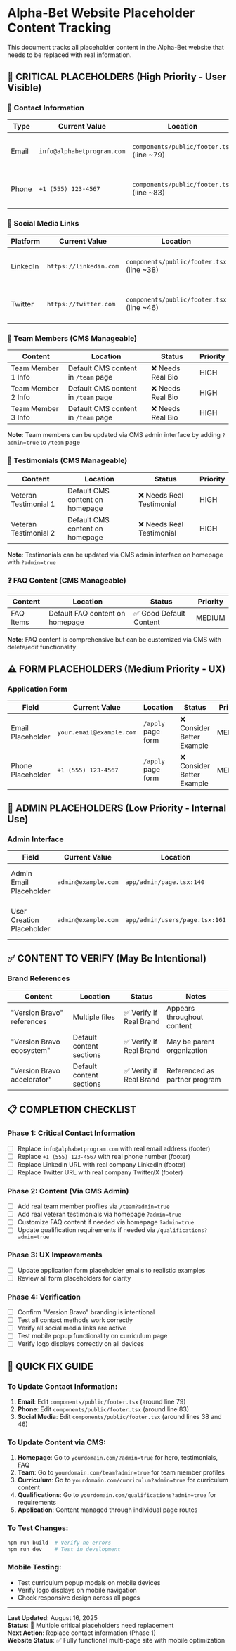 # Alpha-Bet Website Placeholder Content Tracking

This document tracks all placeholder content in the Alpha-Bet website that needs to be replaced with real information.

## 🚨 **CRITICAL PLACEHOLDERS** (High Priority - User Visible)

### 📧 Contact Information

| Type | Current Value | Location | Status | Priority |
|------|---------------|----------|--------|----------|
| Email | `info@alphabetprogram.com` | `components/public/footer.tsx` (line ~79) | ❌ Needs Real Email | HIGH |
| Phone | `+1 (555) 123-4567` | `components/public/footer.tsx` (line ~83) | ❌ Needs Real Phone | HIGH |

### 🔗 Social Media Links

| Platform | Current Value | Location | Status | Priority |
|----------|---------------|----------|--------|----------|
| LinkedIn | `https://linkedin.com` | `components/public/footer.tsx` (line ~38) | ❌ Needs Real URL | HIGH |
| Twitter | `https://twitter.com` | `components/public/footer.tsx` (line ~46) | ❌ Needs Real URL | HIGH |

### 👥 Team Members (CMS Manageable)

| Content | Location | Status | Priority |
|---------|----------|--------|----------|
| Team Member 1 Info | Default CMS content in `/team` page | ❌ Needs Real Bio | HIGH |
| Team Member 2 Info | Default CMS content in `/team` page | ❌ Needs Real Bio | HIGH |
| Team Member 3 Info | Default CMS content in `/team` page | ❌ Needs Real Bio | HIGH |

**Note**: Team members can be updated via CMS admin interface by adding `?admin=true` to `/team` page

### 💬 Testimonials (CMS Manageable)

| Content | Location | Status | Priority |
|---------|----------|--------|----------|
| Veteran Testimonial 1 | Default CMS content on homepage | ❌ Needs Real Testimonial | HIGH |
| Veteran Testimonial 2 | Default CMS content on homepage | ❌ Needs Real Testimonial | HIGH |

**Note**: Testimonials can be updated via CMS admin interface on homepage with `?admin=true`

### ❓ FAQ Content (CMS Manageable)

| Content | Location | Status | Priority |
|---------|----------|--------|----------|
| FAQ Items | Default FAQ content on homepage | ✅ Good Default Content | MEDIUM |

**Note**: FAQ content is comprehensive but can be customized via CMS with delete/edit functionality

## ⚠️ **FORM PLACEHOLDERS** (Medium Priority - UX)

### Application Form

| Field | Current Value | Location | Status | Priority |
|-------|---------------|----------|--------|----------|
| Email Placeholder | `your.email@example.com` | `/apply` page form | ❌ Consider Better Example | MEDIUM |
| Phone Placeholder | `+1 (555) 123-4567` | `/apply` page form | ❌ Consider Better Example | MEDIUM |

## 🔧 **ADMIN PLACEHOLDERS** (Low Priority - Internal Use)

### Admin Interface

| Field | Current Value | Location | Status | Priority |
|-------|---------------|----------|--------|----------|
| Admin Email Placeholder | `admin@example.com` | `app/admin/page.tsx:140` | ❌ Internal Use Only | LOW |
| User Creation Placeholder | `admin@example.com` | `app/admin/users/page.tsx:161` | ❌ Internal Use Only | LOW |

## ✅ **CONTENT TO VERIFY** (May Be Intentional)

### Brand References

| Content | Location | Status | Notes |
|---------|----------|--------|--------|
| "Version Bravo" references | Multiple files | ✅ Verify if Real Brand | Appears throughout content |
| "Version Bravo ecosystem" | Default content sections | ✅ Verify if Real Brand | May be parent organization |
| "Version Bravo accelerator" | Default content sections | ✅ Verify if Real Brand | Referenced as partner program |

## 📋 **COMPLETION CHECKLIST**

### Phase 1: Critical Contact Information
- [ ] Replace `info@alphabetprogram.com` with real email address (footer)
- [ ] Replace `+1 (555) 123-4567` with real phone number (footer)
- [ ] Replace LinkedIn URL with real company LinkedIn (footer)
- [ ] Replace Twitter URL with real company Twitter/X (footer)

### Phase 2: Content (Via CMS Admin)
- [ ] Add real team member profiles via `/team?admin=true`
- [ ] Add real veteran testimonials via homepage `?admin=true`
- [ ] Customize FAQ content if needed via homepage `?admin=true`
- [ ] Update qualification requirements if needed via `/qualifications?admin=true`

### Phase 3: UX Improvements
- [ ] Update application form placeholder emails to realistic examples
- [ ] Review all form placeholders for clarity

### Phase 4: Verification
- [ ] Confirm "Version Bravo" branding is intentional
- [ ] Test all contact methods work correctly
- [ ] Verify all social media links are active
- [ ] Test mobile popup functionality on curriculum page
- [ ] Verify logo displays correctly on all devices

## 🚀 **QUICK FIX GUIDE**

### To Update Contact Information:
1. **Email**: Edit `components/public/footer.tsx` (around line 79)
2. **Phone**: Edit `components/public/footer.tsx` (around line 83)
3. **Social Media**: Edit `components/public/footer.tsx` (around lines 38 and 46)

### To Update Content via CMS:
1. **Homepage**: Go to `yourdomain.com/?admin=true` for hero, testimonials, FAQ
2. **Team**: Go to `yourdomain.com/team?admin=true` for team member profiles
3. **Curriculum**: Go to `yourdomain.com/curriculum?admin=true` for curriculum content
4. **Qualifications**: Go to `yourdomain.com/qualifications?admin=true` for requirements
5. **Application**: Content managed through individual page routes

### To Test Changes:
```bash
npm run build  # Verify no errors
npm run dev    # Test in development
```

### Mobile Testing:
- Test curriculum popup modals on mobile devices
- Verify logo displays on mobile navigation
- Check responsive design across all pages

---

**Last Updated**: August 16, 2025  
**Status**: 🔴 Multiple critical placeholders need replacement  
**Next Action**: Replace contact information (Phase 1)  
**Website Status**: ✅ Fully functional multi-page site with mobile optimization